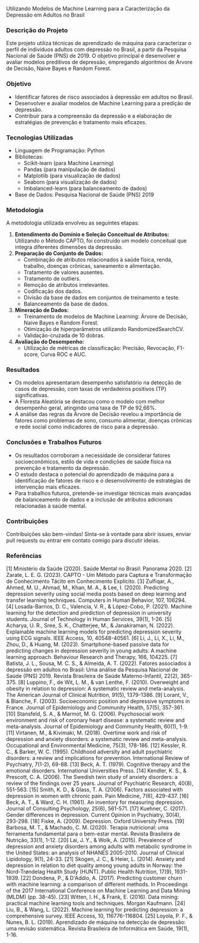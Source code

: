 Utilizando Modelos de Machine Learning para a Caracterização da Depressão em Adultos no Brasil

### Descrição do Projeto

Este projeto utiliza técnicas de aprendizado de máquina para caracterizar o perfil de indivíduos adultos com depressão no Brasil, a partir da Pesquisa Nacional de Saúde (PNS) de 2019. O objetivo principal é desenvolver e avaliar modelos preditivos de depressão, empregando algoritmos de Árvore de Decisão, Naive Bayes e Random Forest.

### Objetivo

* Identificar fatores de risco associados à depressão em adultos no Brasil.
* Desenvolver e avaliar modelos de Machine Learning para a predição de depressão.
* Contribuir para a compreensão da depressão e a elaboração de estratégias de prevenção e tratamento mais eficazes.

### Tecnologias Utilizadas

* Linguagem de Programação: Python
* Bibliotecas:
    * Scikit-learn (para Machine Learning)
    * Pandas (para manipulação de dados)
    * Matplotlib (para visualização de dados)
    * Seaborn (para visualização de dados)
    * Imbalanced-learn (para balanceamento de dados)
* Base de Dados: Pesquisa Nacional de Saúde (PNS) 2019

### Metodologia

A metodologia utilizada envolveu as seguintes etapas:

1. **Entendimento do Domínio e Seleção Conceitual de Atributos:** Utilizando o Método CAPTO, foi construído um modelo conceitual que integra diferentes dimensões da depressão.
2. **Preparação do Conjunto de Dados:**
    * Combinação de atributos relacionados à saúde física, renda, trabalho, doenças crônicas, saneamento e alimentação.
    * Tratamento de valores ausentes.
    * Tratamento de outliers.
    * Remoção de atributos irrelevantes.
    * Codificação dos dados.
    * Divisão da base de dados em conjuntos de treinamento e teste.
    * Balanceamento da base de dados.
3. **Mineração de Dados:**
    * Treinamento de modelos de Machine Learning: Árvore de Decisão, Naive Bayes e Random Forest.
    * Otimização de hiperparâmetros utilizando RandomizedSearchCV.
    * Validação-cruzada de 10 dobras.
4. **Avaliação do Desempenho:**
    * Utilização de métricas de classificação: Precisão, Revocação, F1-score, Curva ROC e AUC.

### Resultados

* Os modelos apresentaram desempenho satisfatório na detecção de casos de depressão, com taxas de verdadeiros positivos (TP) significativas.
* A Floresta Aleatória se destacou como o modelo com melhor desempenho geral, atingindo uma taxa de TP de 92,66%.
* A análise das regras da Árvore de Decisão revelou a importância de fatores como problemas de sono, consumo alimentar, doenças crônicas e rede social como indicadores de risco para a depressão.

### Conclusões e Trabalhos Futuros

* Os resultados corroboram a necessidade de considerar fatores socioeconômicos, estilo de vida e condições de saúde física na prevenção e tratamento da depressão.
* O estudo destaca o potencial do aprendizado de máquina para a identificação de fatores de risco e o desenvolvimento de estratégias de intervenção mais eficazes.
* Para trabalhos futuros, pretende-se investigar técnicas mais avançadas de balanceamento de dados e a inclusão de atributos adicionais relacionadas à saúde mental.


### Contribuições

Contribuições são bem-vindas! Sinta-se à vontade para abrir issues, enviar pull requests ou entrar em contato comigo para discutir ideias.

### Referências

[1] Ministério da Saúde (2020). Saúde Mental no Brasil: Panorama 2020.
[2] Zarate, L. E. G. (2023). CAPTO - Um Método para Captura e Transformação de Conhecimento Tácito em Conhecimento Explícito.
[3] Zulfiqar, A., Ahmed, M. U., Ahmad, M., Khan, M. A., & Lee, I. (2020). Predicting depression severity using social media posts based on deep learning and transfer learning techniques. Computers in Human Behavior, 107, 106294.
[4] Losada-Barrios, D. C., Valencia, V. R., & López-Cobo, P. (2021). Machine learning for the detection and prediction of depression in university students. Journal of Technology in Human Services, 39(1), 1-26.
[5] Acharya, U. R., Sree, S. K., Chatterjee, M., & Janakiraman, N. (2022). Explainable machine learning models for predicting depression severity using ECG signals. IEEE Access, 10, 40548-40561.
[6] Li, J., Li, X., Li, M., Zhou, D., & Huang, M. (2023). Smartphone-based passive data for predicting changes in depression severity in young adults: A machine learning approach. Behaviour Research and Therapy, 166, 104225.
[7] Batista, J. L., Sousa, M. C. S., & Almeida, A. T. (2022). Fatores associados à depressão em adultos no Brasil: Uma análise da Pesquisa Nacional de Saúde (PNS) 2019. Revista Brasileira de Saúde Materno-Infantil, 22(2), 365-375.
[8] Luppino, F., de Wit, L. M., & van Lenthe, F. (2010). Overweight and obesity in relation to depression: A systematic review and meta-analysis. The American Journal of Clinical Nutrition, 91(5), 1379-1386.
[9] Lorant, V.,  &  Blanche,  F.  (2003).  Socioeconomic  position  and  depressive  symptoms  in  France.  Journal  of  Epidemiology  and  Community  Health, 57(5), 357-361.
[10] Stansfeld, S. A.,  &  Marmot,  M. G.  (2006).  Psychosocial  work  environment  and  risk  of  coronary  heart  disease:  a  systematic  review  and  meta-analysis.  Journal  of  Epidemiology  and  Community  Health, 60(1), 1-9.
[11] Virtanen, M.,  &  Kivimaki,  M. (2018). Overtime  work  and  risk  of  depression  and  anxiety  disorders:  a  systematic  review  and  meta-analysis.  Occupational  and  Environmental  Medicine, 75(3), 178-186.
[12] Kessler, R. C.,  &  Barker,  W.  C.  (1995).  Childhood  adversity  and  adult  psychiatric  disorders:  a  review  and  implications  for  prevention.  International  Review  of  Psychiatry, 7(1-2), 69-88.
[13] Beck,  A.  T.  (1979).  Cognitive  therapy  and  the  emotional  disorders.  International  Universities  Press.
[14] Kendler,  K. S.,  &  Prescott,  C. A.  (2006).  The  Swedish  twin  study  of  anxiety  disorders:  a  review  of  the  findings  over  25  years.  Journal  of  Psychiatric  Research, 40(8), 551-563.
[15] Smith,  K. D.,  &  Glass,  T. A.  (2006).  Factors  associated  with  depression  in  women  with  chronic  pain.  Pain  Medicine, 7(6), 429-437.
[16] Beck,  A. T.,  &  Ward,  C. H.  (1961).  An  inventory  for  measuring  depression.  Journal  of  Consulting  Psychology, 25(6), 561-571.
[17] Kuehner,  C.  (2017).  Gender  differences  in  depression.  Current  Opinion  in  Psychiatry, 30(4), 293-298.
[18] Fiske,  A.  (2009).  Depression.  Oxford  University  Press.
[19] Barbosa, M. T.,  &  Machado,  C. M. (2020). Terapia nutricional: uma ferramenta fundamental para o bem-estar mental. Revista Brasileira de Nutrição, 33(1), 1-12.
[20] Lai,  J. Y.,  &  Wolk,  A.  (2015).  Prevalence  of  depression  and  anxiety  disorders  among  adults  with  metabolic  syndrome  in  the  United  States:  an  analysis  of  NHANES  2005-2010.  Journal  of  Clinical  Lipidology, 9(1), 24-33.
[21] Skogen,  J. C.,  &  Heier,  L.  (2014).  Anxiety  and  depression  in  relation  to  diet  quality  among  young  adults  in  Norway:  the  Nord-Trøndelag  Health  Study  (HUNT).  Public  Health  Nutrition, 17(9), 1931-1939.
[22] Dondena, P.,  &  D'Addio,  A.  (2017).  Predicting  customer  churn  with  machine  learning:  a  comparison  of  different  methods.  In  Proceedings  of  the  2017  International  Conference  on  Machine  Learning  and  Data  Mining  (MLDM)  (pp.  38-45).
[23] Witten,  I. H.,  &  Frank,  E. (2016).  Data  mining:  practical  machine  learning  tools  and  techniques.  Morgan  Kaufmann.
[24] Liu,  B.,  &  Wang,  L.  (2022).  Machine  learning  for  predicting  depression:  a  comprehensive  survey.  IEEE  Access, 10, 116776-116804.
[25] Loyola,  P. F.,  &  Nunes,  B. L.  (2019).  Aprendizado  de  máquina  na  detecção  de  depressão:  uma  revisão  sistemática.  Revista  Brasileira  de  Informática  em  Saúde, 19(1), 1-16.


